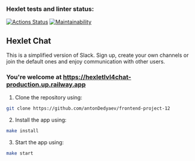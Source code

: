 ### Hexlet tests and linter status:
[![Actions Status](https://github.com/antonDedyaev/frontend-project-12/workflows/hexlet-check/badge.svg)](https://github.com/antonDedyaev/frontend-project-12/actions)
[![Maintainability](https://api.codeclimate.com/v1/badges/a16118e88e5025662b61/maintainability)](https://codeclimate.com/github/antonDedyaev/frontend-project-12/maintainability)

## Hexlet Chat

This is a simplified version of Slack. Sign up, create your own channels or join the default ones and enjoy communication with other users.

### You're welcome at https://hexletlvl4chat-production.up.railway.app

1. Clone the repository using:
```sh 
git clone https://github.com/antonDedyaev/frontend-project-12
```

2. Install the app using:

```sh
make install
```

3. Start the app using:

```sh
make start
```
